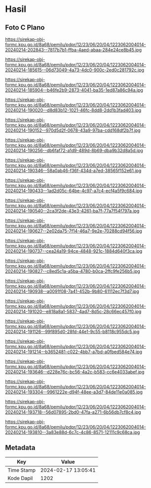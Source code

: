 # Hasil

## Foto C Plano

https://sirekap-obj-formc.kpu.go.id/8a68/pemilu/pdpr/12/23/06/20/04/1223062004014-20240214-202843--7817b7b1-ffba-4aed-abaa-284e24ce8b45.jpg

https://sirekap-obj-formc.kpu.go.id/8a68/pemilu/pdpr/12/23/06/20/04/1223062004014-20240214-185615--06d73049-4a73-4dc0-900c-2ed0c281792c.jpg

https://sirekap-obj-formc.kpu.go.id/8a68/pemilu/pdpr/12/23/06/20/04/1223062004014-20240214-185904--b46fe2b9-2873-4041-ba35-1ed87a86c94a.jpg

https://sirekap-obj-formc.kpu.go.id/8a68/pemilu/pdpr/12/23/06/20/04/1223062004014-20240214-190020--d8d83b12-1021-46fc-8dd8-2dd1b3fad403.jpg

https://sirekap-obj-formc.kpu.go.id/8a68/pemilu/pdpr/12/23/06/20/04/1223062004014-20240214-190152--970d5d2f-0678-43a9-97ba-cdd168df2b7f.jpg

https://sirekap-obj-formc.kpu.go.id/8a68/pemilu/pdpr/12/23/06/20/04/1223062004014-20240214-190256--db6faf72-a1d9-489d-8b69-dba9b32d8a5d.jpg

https://sirekap-obj-formc.kpu.go.id/8a68/pemilu/pdpr/12/23/06/20/04/1223062004014-20240214-190346--58a0ab46-f36f-434d-a7ed-38565f152e61.jpg

https://sirekap-obj-formc.kpu.go.id/8a68/pemilu/pdpr/12/23/06/20/04/1223062004014-20240214-190433--1ad2d05c-64be-4c97-a7c4-ecf4a5f9c684.jpg

https://sirekap-obj-formc.kpu.go.id/8a68/pemilu/pdpr/12/23/06/20/04/1223062004014-20240214-190540--2ca3f2de-43e3-4261-ba7f-77a7f54f797a.jpg

https://sirekap-obj-formc.kpu.go.id/8a68/pemilu/pdpr/12/23/06/20/04/1223062004014-20240214-190627--2e02da75-7f14-46a7-9e2e-70288cd94f56.jpg

https://sirekap-obj-formc.kpu.go.id/8a68/pemilu/pdpr/12/23/06/20/04/1223062004014-20240214-190737--cea24a19-94ce-4848-921c-1884d640f3ca.jpg

https://sirekap-obj-formc.kpu.go.id/8a68/pemilu/pdpr/12/23/06/20/04/1223062004014-20240214-190827--c8ed5c1a-a5ba-4780-b0ca-2ffc9fe256b5.jpg

https://sirekap-obj-formc.kpu.go.id/8a68/pemilu/pdpr/12/23/06/20/04/1223062004014-20240214-190938--a0091f08-7a41-452b-9b80-61112ec7f3d7.jpg

https://sirekap-obj-formc.kpu.go.id/8a68/pemilu/pdpr/12/23/06/20/04/1223062004014-20240214-191020--e818a8a1-5837-4ad7-8d5c-28c66ec457f0.jpg

https://sirekap-obj-formc.kpu.go.id/8a68/pemilu/pdpr/12/23/06/20/04/1223062004014-20240214-191126--99f895d0-28fd-44e1-9c55-b8118c955dc5.jpg

https://sirekap-obj-formc.kpu.go.id/8a68/pemilu/pdpr/12/23/06/20/04/1223062004014-20240214-191214--b3652481-c022-4bb7-a7bd-a0fbed584e74.jpg

https://sirekap-obj-formc.kpu.go.id/8a68/pemilu/pdpr/12/23/06/20/04/1223062004014-20240214-193646--d228e76c-bc56-4a2c-b583-cc6e4033abef.jpg

https://sirekap-obj-formc.kpu.go.id/8a68/pemilu/pdpr/12/23/06/20/04/1223062004014-20240214-193304--9961222e-d94f-48ee-a3d7-84de11e0a085.jpg

https://sirekap-obj-formc.kpu.go.id/8a68/pemilu/pdpr/12/23/06/20/04/1223062004014-20240214-193718--56d07895-2bd0-47fa-a271-6b56db7cf8c4.jpg

https://sirekap-obj-formc.kpu.go.id/8a68/pemilu/pdpr/12/23/06/20/04/1223062004014-20240214-193810--3a83e88d-6c7c-4c86-8571-12111c9c68ca.jpg


## Metadata

| Key        | Value               |
| ---------- | ------------------- |
| Time Stamp | 2024-02-17 13:05:41 |
| Kode Dapil | 1202                |



